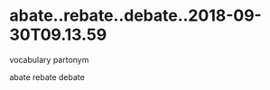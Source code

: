 abate..rebate..debate..2018-09-30T09.13.59
========================
vocabulary partonym



abate
rebate
debate
